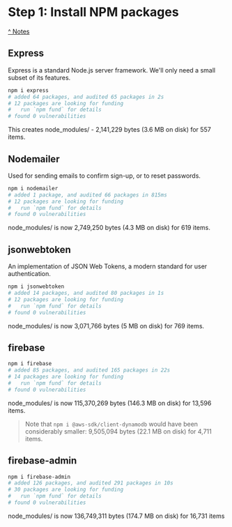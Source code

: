 # Step 1: Install NPM packages

[^ Notes](./00-notes.md)

## Express

Express is a standard Node.js server framework. We'll only need a small subset
of its features.

```bash
npm i express
# added 64 packages, and audited 65 packages in 2s
# 12 packages are looking for funding
#   run `npm fund` for details
# found 0 vulnerabilities
```

This creates node_modules/ - 2,141,229 bytes (3.6 MB on disk) for 557 items.

## Nodemailer

Used for sending emails to confirm sign-up, or to reset passwords.

```bash
npm i nodemailer
# added 1 package, and audited 66 packages in 815ms
# 12 packages are looking for funding
#   run `npm fund` for details
# found 0 vulnerabilities
```

node_modules/ is now 2,749,250 bytes (4.3 MB on disk) for 619 items.

## jsonwebtoken

An implementation of JSON Web Tokens, a modern standard for user authentication.

```bash
npm i jsonwebtoken
# added 14 packages, and audited 80 packages in 1s
# 12 packages are looking for funding
#   run `npm fund` for details
# found 0 vulnerabilities
```

node_modules/ is now 3,071,766 bytes (5 MB on disk) for 769 items.

## firebase

```bash
npm i firebase
# added 85 packages, and audited 165 packages in 22s
# 14 packages are looking for funding
#   run `npm fund` for details
# found 0 vulnerabilities
```

node_modules/ is now 115,370,269 bytes (146.3 MB on disk) for 13,596 items.

> Note that `npm i @aws-sdk/client-dynamodb` would have been considerably
> smaller: 9,505,094 bytes (22.1 MB on disk) for 4,711 items.

## firebase-admin

```bash
npm i firebase-admin
# added 126 packages, and audited 291 packages in 10s
# 30 packages are looking for funding
#   run `npm fund` for details
# found 0 vulnerabilities
```

node_modules/ is now 136,749,311 bytes (174.7 MB on disk) for 16,731 items